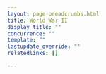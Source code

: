 ```yaml
---
layout: page-breadcrumbs.html
title: World War II
display_title: ""
concurrence: ""
template: ""
lastupdate_override: ""
relatedlinks: []

---
```


